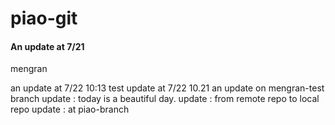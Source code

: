 # piao-git

#### An update at 7/21
mengran 

an update at 7/22 10:13
test update at 7/22 10.21
an update on mengran-test branch
update : today is a beautiful day.
update : from remote repo to local repo
update : at piao-branch